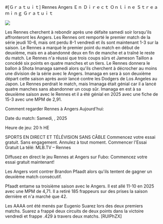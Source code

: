 #[Ｇｒａｔｕｉｔ] Rennes Angers Ｅｎ Ｄｉｒｅｃｔ Ｏｎｌｉｎｅ Ｓｔｒｅａｍｉｎｇ Ｇｒａｔｕｉｔ  
  
  
[![](https://i.imgur.com/qSNzIqt.png)](https://movie.rssnews.media/HuYHBNrTf.php)  
  
Les Rennes cherchent à rebondir après une défaite samedi soir lorsqu'ils affronteront les Angers. Les Rennes ont remporté le premier match de la série jeudi 10-6, mais ont perdu 8-1 vendredi et ils sont maintenant 1-3 sur la saison. Le Rennes a marqué le premier point du match en début de deuxième, mais en a abandonné deux en fin de manche et a traîné le reste du match. Le Rennes n'a réussi que trois coups sûrs et Jameson Taillon a concédé six points en quatre manches et un tiers. Le Rennes donnera le ballon à Shota Imanaga samedi alors qu'ils cherchent à décrocher au moins une division de la série avec le Angers. Imanaga en sera à son deuxième départ cette saison après avoir lancé contre les Dodgers de Los Angeles au Japon. Le Rennes perdrait le match, mais Imanaga était génial car il a lancé quatre manches sans abandonner un coup sûr. Imanaga en est à sa deuxième saison avec le Rennes et il a été génial en 2025 avec une fiche de 15-3 avec une MPM de 2,91.

Comment regarder Rennes à Angers Aujourd'hui:

Date du match: Samedi, , 2025

Heure de jeu: 20 h HE

SPORTS EN DIRECT ET TÉLÉVISION SANS CÂBLE
Commencez votre essai gratuit. Sans engagement. Annulez à tout moment.
Commencer l'Essai Gratuit
La télé: MLB.TV – Rennes

Diffusez en direct le jeu Rennes at Angers sur Fubo: Commencez votre essai gratuit maintenant!

Les Angers vont contrer Brandon Pfaadt alors qu'ils tentent de gagner un deuxième match consécutif.

Pfaadt entame sa troisième saison avec le Angers. Il est allé 11-10 en 2025 avec une MPM de 4,71. Il a retiré 185 frappeurs sur des prises la saison dernière et n'a marché que 42.

Les AAAA ont été menés par Eugenio Suarez lors des deux premiers matchs. Suarez a frappé deux circuits de deux points dans la victoire vendredi et frappe .429 à travers deux matchs. [RUIPhZX]